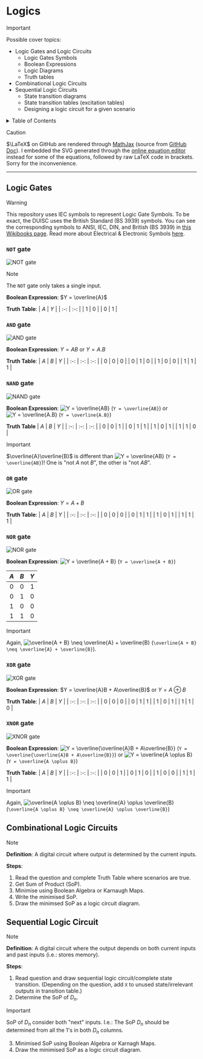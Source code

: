 # Logics

> [!IMPORTANT]
> Possible cover topics:
> - Logic Gates and Logic Circuits
>   - Logic Gates Symbols
>   - Boolean Expressions
>   - Logic Diagrams
>   - Truth tables
> - Combinational Logic Circuits
> - Sequential Logic Circuits
>   - State transition diagrams
>   - State transition tables (excitation tables)
>   - Designing a logic circuit for a given scenario

<details>

<summary>Table of Contents</summary>

1. [Logic Gates](#logic-gates)
    - [`NOT` gate](#not-gate)
    - [`AND` gate](#and-gate)
    - [`NAND` gate](#nand-gate)
    - [`OR` gate](#or-gate)
    - [`NOR` gate](#nor-gate)
    - [`XOR` gate](#xor-gate)
    - [`XNOR` gate](#xnor-gate)

</details>

> [!CAUTION]
> $\LaTeX$ on GitHub are rendered through [MathJax](https://docs.mathjax.org/en/latest/input/tex/index.html#tex-and-latex-support) (source from [GitHub Doc](https://docs.github.com/en/get-started/writing-on-github/working-with-advanced-formatting/writing-mathematical-expressions)). I embedded the SVG generated through the [online equation editor](https://editor.codecogs.com/) instead for some of the equations, followed by raw LaTeX code in brackets. Sorry for the inconvenience.

***

## Logic Gates

> [!WARNING]
> This repository uses IEC symbols to represent Logic Gate Symbols. To be exact, the DUISC uses the British Standard (BS 3939) symbols. You can see the corresponding symbols to ANSI, IEC, DIN, and British (BS 3939) in [this Wikibooks page](https://en.wikibooks.org/wiki/Practical_Electronics/Logic_symbols). Read more about Electrical & Electronic Symbols [here](https://www.electrical-symbols.com/electric-electronic-symbols/logic-gates-symbols.htm).

### `NOT` gate

![NOT gate](/assets/logic-gates/NOT.svg)

> [!NOTE]
> The `NOT` gate only takes a single input.

**Boolean Expression**: $Y = \overline{A}$

**Truth Table**:
| $A$ | $Y$ |
| :-: | :-: |
| 1   | 0   |
| 0   | 1   |


### `AND` gate

![AND gate](/assets/logic-gates/AND.svg)

**Boolean Expression**: $Y = AB$ or $Y = A.B$

**Truth Table**:
| $A$ | $B$ | $Y$ |
| :-: | :-: | :-: |
| 0   | 0   | 0   |
| 0   | 1   | 0   |
| 1   | 0   | 0   |
| 1   | 1   | 1   |

### `NAND` gate

![NAND gate](/assets/logic-gates/NAND.svg)

**Boolean Expression**: ![Y = \overline{AB}](https://latex.codecogs.com/svg.image?Y=\overline{AB}) (`Y = \overline{AB}`) or ![Y = \overline{A.B}](https://latex.codecogs.com/svg.image?Y=\overline{A.B}) (`Y = \overline{A.B}`)

**Truth Table**
| $A$ | $B$ | $Y$ |
| :-: | :-: | :-: |
| 0   | 0   | 1   |
| 0   | 1   | 1   |
| 1   | 0   | 1   |
| 1   | 1   | 0   |

> [!IMPORTANT]
> $\overline{A}\overline{B}$ is different than ![Y = \overline{AB}](https://latex.codecogs.com/svg.image?Y=\overline{AB}) (`Y = \overline{AB}`)! One is "not $A$ not $B$", the other is "not $AB$".

### `OR` gate

![OR gate](/assets/logic-gates/OR.svg)

**Boolean Expression**: $Y = A + B$

**Truth Table**:
| $A$ | $B$ | $Y$ |
| :-: | :-: | :-: |
| 0   | 0   | 0   |
| 0   | 1   | 1   |
| 1   | 0   | 1   |
| 1   | 1   | 1   |

### `NOR` gate

![NOR gate](/assets/logic-gates/NOR.svg)

**Boolean Expression**: ![Y = \overline{A + B}](https://latex.codecogs.com/svg.image?Y=\overline{A&plus;B}) (`Y = \overline{A + B}`)

| $A$ | $B$ | $Y$ |
| :-: | :-: | :-: |
| 0   | 0   | 1   |
| 0   | 1   | 0   |
| 1   | 0   | 0   |
| 1   | 1   | 0   |

> [!IMPORTANT]
> Again, ![\overline{A + B} \neq \overline{A} + \overline{B}](https://latex.codecogs.com/svg.image?\overline{A&plus;B}\neq\overline{A}&plus;\overline{B}) (`\overline{A + B} \neq \overline{A} + \overline{B}`).

### `XOR` gate

![XOR gate](/assets/logic-gates/XOR.svg)

**Boolean Expression**: $Y = \overline{A}B + A\overline{B}$ or $Y = A \oplus B$

**Truth Table**:
| $A$ | $B$ | $Y$ |
| :-: | :-: | :-: |
| 0   | 0   | 0   |
| 0   | 1   | 1   |
| 1   | 0   | 1   |
| 1   | 1   | 0   |

### `XNOR` gate

![XNOR gate](/assets/logic-gates/XNOR.svg)

**Boolean Expression**: ![Y = \overline{\overline{A}B + A\overline{B}}](https://latex.codecogs.com/svg.image?Y=\overline{\overline{A}B&plus;A\overline{B}}) (`Y = \overline{\overline{A}B + A\overline{B}}`) or ![Y = \overline{A \oplus B}](https://latex.codecogs.com/svg.image?Y=\overline{A\oplus&space;B}) (`Y = \overline{A \oplus B}`)

**Truth Table**:
| $A$ | $B$ | $Y$ |
| :-: | :-: | :-: |
| 0   | 0   | 1   |
| 0   | 1   | 0   |
| 1   | 0   | 0   |
| 1   | 1   | 1   |

> [!IMPORTANT]
> Again, ![\overline{A \oplus B} \neq \overline{A} \oplus \overline{B}](https://latex.codecogs.com/svg.image?\overline{A\oplus&space;B}\neq\overline{A}\oplus\overline{B}) (`\overline{A \oplus B} \neq \overline{A} \oplus \overline{B}`)

## Combinational Logic Circuits

> [!NOTE]
> **Definition**: A digital circuit where output is determined by the current inputs.

**Steps**:<br />
1. Read the question and complete Truth Table where scenarios are true.
2. Get Sum of Product (SoP).
3. Minimise using Boolean Algebra or Karnaugh Maps.
4. Write the minimised SoP.
5. Draw the minimsed SoP as a logic circuit diagram.

## Sequential Logic Circuit

> [!NOTE]
> **Definition**: A digital circuit where the output depends on both current inputs and past inputs (i.e.: stores memory).

**Steps**:<br />
1. Read question and draw sequential logic circuit/complete state transition. (Depending on the question, add `X` to unused state/irrelevant outputs in transition table.)
2. Determine the SoP of $D_{n}$.

> [!IMPORTANT]
> SoP of $D_{n}$ consider both "next" inputs. I.e.: The SoP $D_{n}$ should be determined from all the $1$'s in both $D_{n}$ columns.

3. Minimised SoP using Boolean Algebra or Karnagh Maps.
4. Draw the minimised SoP as a logic circuit diagram.
